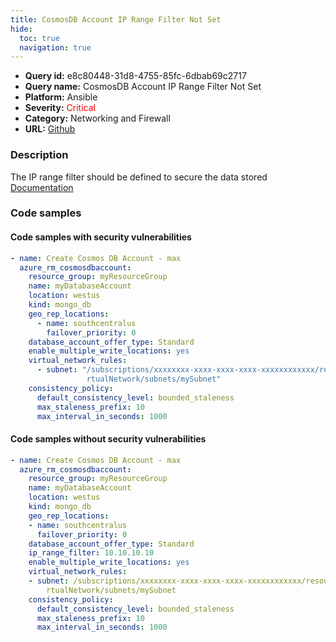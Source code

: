 ```yaml
---
title: CosmosDB Account IP Range Filter Not Set
hide:
  toc: true
  navigation: true
---
```


<style>
  .highlight .hll {
    background-color: #ff171742;
  }
  .md-content {
    max-width: 1100px;
    margin: 0 auto;
  }
</style>

-   **Query id:** e8c80448-31d8-4755-85fc-6dbab69c2717
-   **Query name:** CosmosDB Account IP Range Filter Not Set
-   **Platform:** Ansible
-   **Severity:** <span style="color:#ff0000">Critical</span>
-   **Category:** Networking and Firewall
-   **URL:** [Github](https://github.com/Checkmarx/kics/tree/master/assets/queries/ansible/azure/cosmosdb_account_ip_range_filter_not_set)

### Description
The IP range filter should be defined to secure the data stored<br>
[Documentation](https://docs.ansible.com/ansible/latest/collections/azure/azcollection/azure_rm_cosmosdbaccount_module.html#parameter-ip_range_filter)

### Code samples
#### Code samples with security vulnerabilities
```yaml title="Positive test num. 1 - yaml file" hl_lines="2"
- name: Create Cosmos DB Account - max
  azure_rm_cosmosdbaccount:
    resource_group: myResourceGroup
    name: myDatabaseAccount
    location: westus
    kind: mongo_db
    geo_rep_locations:
      - name: southcentralus
        failover_priority: 0
    database_account_offer_type: Standard
    enable_multiple_write_locations: yes
    virtual_network_rules:
      - subnet: "/subscriptions/xxxxxxxx-xxxx-xxxx-xxxx-xxxxxxxxxxxx/resourceGroups/myResourceGroup/providers/Microsoft.Network/virtualNetworks/myVi
                 rtualNetwork/subnets/mySubnet"
    consistency_policy:
      default_consistency_level: bounded_staleness
      max_staleness_prefix: 10
      max_interval_in_seconds: 1000

```


#### Code samples without security vulnerabilities
```yaml title="Negative test num. 1 - yaml file"
- name: Create Cosmos DB Account - max
  azure_rm_cosmosdbaccount:
    resource_group: myResourceGroup
    name: myDatabaseAccount
    location: westus
    kind: mongo_db
    geo_rep_locations:
    - name: southcentralus
      failover_priority: 0
    database_account_offer_type: Standard
    ip_range_filter: 10.10.10.10
    enable_multiple_write_locations: yes
    virtual_network_rules:
    - subnet: /subscriptions/xxxxxxxx-xxxx-xxxx-xxxx-xxxxxxxxxxxx/resourceGroups/myResourceGroup/providers/Microsoft.Network/virtualNetworks/myVi
        rtualNetwork/subnets/mySubnet
    consistency_policy:
      default_consistency_level: bounded_staleness
      max_staleness_prefix: 10
      max_interval_in_seconds: 1000

```
